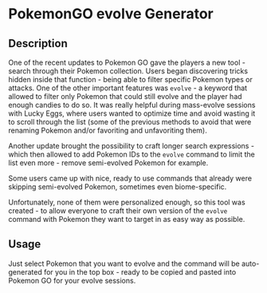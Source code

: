 # PokemonGO evolve Generator

## Description
One of the recent updates to Pokemon GO gave the players a new tool - search through their Pokemon collection. Users began discovering tricks hidden inside that function - being able to filter specific Pokemon types or attacks. One of the other important features was `evolve` - a keyword that allowed to filter only Pokemon that could still evolve and the player had enough candies to do so. It was really helpful during mass-evolve sessions with Lucky Eggs, where users wanted to optimize time and avoid wasting it to scroll through the list (some of the previous methods to avoid that were renaming Pokemon and/or favoriting and unfavoriting them).

Another update brought the possibility to craft longer search expressions - which then allowed to add Pokemon IDs to the `evolve` command to limit the list even more - remove semi-evolved Pokemon for example.

Some users came up with nice, ready to use commands that already were skipping semi-evolved Pokemon, sometimes even biome-specific.

Unfortunately, none of them were personalized enough, so this tool was created - to allow everyone to craft their own version of the `evolve` command with Pokemon they want to target in as easy way as possible.

## Usage
Just select Pokemon that you want to evolve and the command will be auto-generated for you in the top box - ready to be copied and pasted into Pokemon GO for your evolve sessions.